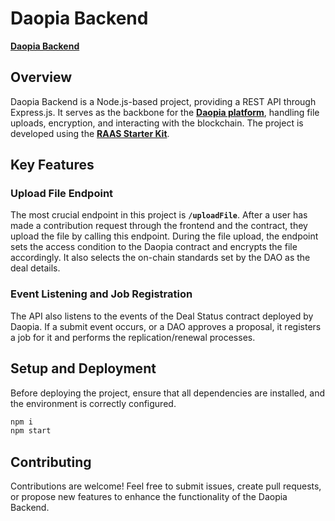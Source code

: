 # **Daopia Backend**

**[Daopia Backend](https://api.daopia.com)**

## **Overview**

Daopia Backend is a Node.js-based project, providing a REST API through Express.js. It serves as the backbone for the **[Daopia platform](https://github.com/grandzero/daopia)**, handling file uploads, encryption, and interacting with the blockchain. The project is developed using the **[RAAS Starter Kit](https://github.com/filecoin-project/raas-starter-kit)**.

## **Key Features**

### **Upload File Endpoint**

The most crucial endpoint in this project is **`/uploadFile`**. After a user has made a contribution request through the frontend and the contract, they upload the file by calling this endpoint. During the file upload, the endpoint sets the access condition to the Daopia contract and encrypts the file accordingly. It also selects the on-chain standards set by the DAO as the deal details.

### **Event Listening and Job Registration**

The API also listens to the events of the Deal Status contract deployed by Daopia. If a submit event occurs, or a DAO approves a proposal, it registers a job for it and performs the replication/renewal processes.

## **Setup and Deployment**

Before deploying the project, ensure that all dependencies are installed, and the environment is correctly configured.

```jsx
npm i
npm start
```

## **Contributing**

Contributions are welcome! Feel free to submit issues, create pull requests, or propose new features to enhance the functionality of the Daopia Backend.

